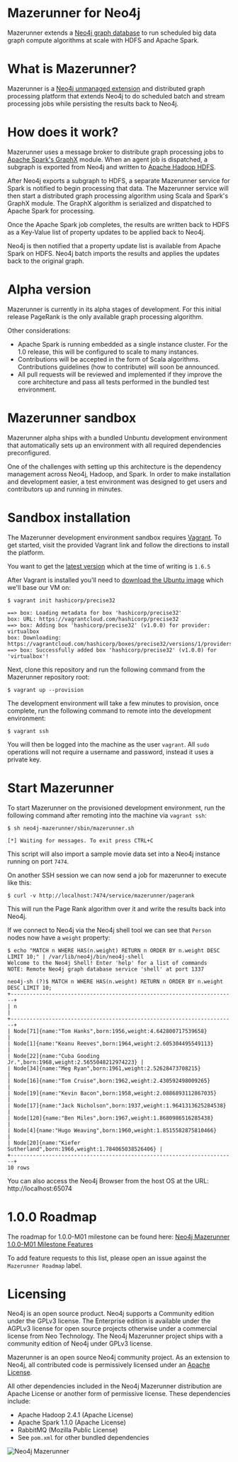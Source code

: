 Mazerunner for Neo4j
================

Mazerunner extends a [Neo4j graph database](http://www.neo4j.com) to run scheduled big data graph compute algorithms at scale with HDFS and Apache Spark.

What is Mazerunner?
================

Mazerunner is a [Neo4j unmanaged extension](http://neo4j.com/docs/stable/server-unmanaged-extensions.html) and distributed graph processing platform that extends Neo4j to do scheduled batch and stream processing jobs while persisting the results back to Neo4j.

How does it work?
================

Mazerunner uses a message broker to distribute graph processing jobs to [Apache Spark's GraphX](https://spark.apache.org/graphx/) module. When an agent job is dispatched, a subgraph is exported from Neo4j and written to [Apache Hadoop HDFS](https://hadoop.apache.org/docs/r2.4.1/hadoop-project-dist/hadoop-hdfs/HdfsUserGuide.html).

After Neo4j exports a subgraph to HDFS, a separate Mazerunner service for Spark is notified to begin processing that data. The Mazerunner service will then start a distributed graph processing algorithm using Scala and Spark's GraphX module. The GraphX algorithm is serialized and dispatched to Apache Spark for processing.

Once the Apache Spark job completes, the results are written back to HDFS as a Key-Value list of property updates to be applied back to Neo4j.

Neo4j is then notified that a property update list is available from Apache Spark on HDFS. Neo4j batch imports the results and applies the updates back to the original graph.

Alpha version
================

Mazerunner is currently in its alpha stages of development. For this initial release PageRank is the only available graph processing algorithm.

Other considerations:

* Apache Spark is running embedded as a single instance cluster. For the 1.0 release, this will be configured to scale to many instances.
* Contributions will be accepted in the form of Scala algorithms. Contributions guidelines (how to contribute) will soon be announced.
* All pull requests will be reviewed and implemented if they improve the core architecture and pass all tests performed in the bundled test environment.

Mazerunner sandbox
================

Mazerunner alpha ships with a bundled Unbuntu development environment that automatically sets up an environment with all required dependencies preconfigured.

One of the challenges with setting up this architecture is the dependency management across Neo4j, Hadoop, and Spark. In order to make installation and development easier, a test environment was designed to get users and contributors up and running in minutes.

Sandbox installation
================

The Mazerunner development environment sandbox requires [Vagrant](https://docs.vagrantup.com/v2/getting-started/index.html). To get started, visit the provided Vagrant link and follow the directions to install the platform.

You want to get the [latest version](https://www.vagrantup.com/downloads.html) which at the time of writing is `1.6.5`

After Vagrant is installed you'll need to [download the Ubuntu image](https://docs.vagrantup.com/v2/getting-started/index.html) which we'll base our VM on:

    $ vagrant init hashicorp/precise32

    ==> box: Loading metadata for box 'hashicorp/precise32'
    box: URL: https://vagrantcloud.com/hashicorp/precise32
    ==> box: Adding box 'hashicorp/precise32' (v1.0.0) for provider: virtualbox
    box: Downloading: https://vagrantcloud.com/hashicorp/boxes/precise32/versions/1/providers/virtualbox.box
    ==> box: Successfully added box 'hashicorp/precise32' (v1.0.0) for 'virtualbox'!

Next, clone this repository and run the following command from the Mazerunner repository root:

    $ vagrant up --provision

The development environment will take a few minutes to provision, once complete, run the following command to remote into the development environment:

    $ vagrant ssh

You will then be logged into the machine as the user `vagrant`. All `sudo` operations will not require a username and password, instead it uses a private key.

Start Mazerunner
================

To start Mazerunner on the provisioned development environment, run the following command after remoting into the machine via `vagrant ssh`:

    $ sh neo4j-mazerunner/sbin/mazerunner.sh

    [*] Waiting for messages. To exit press CTRL+C

This script will also import a sample movie data set into a Neo4j instance running on port `7474`.

On another SSH session we can now send a job for mazerunner to execute like this:

    $ curl -v http://localhost:7474/service/mazerunner/pagerank

This will run the Page Rank algorithm over it and write the results back into Neo4j.

If we connect to Neo4j via the Neo4j shell tool we can see that `Person` nodes now have a `weight` property:

    $ echo "MATCH n WHERE HAS(n.weight) RETURN n ORDER BY n.weight DESC LIMIT 10;" | /var/lib/neo4j/bin/neo4j-shell
    Welcome to the Neo4j Shell! Enter 'help' for a list of commands
    NOTE: Remote Neo4j graph database service 'shell' at port 1337

    neo4j-sh (?)$ MATCH n WHERE HAS(n.weight) RETURN n ORDER BY n.weight DESC LIMIT 10;
    +-----------------------------------------------------------------------+
    | n                                                                     |
    +-----------------------------------------------------------------------+
    | Node[71]{name:"Tom Hanks",born:1956,weight:4.642800717539658}         |
    | Node[1]{name:"Keanu Reeves",born:1964,weight:2.605304495549113}       |
    | Node[22]{name:"Cuba Gooding Jr.",born:1968,weight:2.5655048212974223} |
    | Node[34]{name:"Meg Ryan",born:1961,weight:2.52628473708215}           |
    | Node[16]{name:"Tom Cruise",born:1962,weight:2.430592498009265}        |
    | Node[19]{name:"Kevin Bacon",born:1958,weight:2.0886893112867035}      |
    | Node[17]{name:"Jack Nicholson",born:1937,weight:1.9641313625284538}   |
    | Node[120]{name:"Ben Miles",born:1967,weight:1.8680986516285438}       |
    | Node[4]{name:"Hugo Weaving",born:1960,weight:1.8515582875810466}      |
    | Node[20]{name:"Kiefer Sutherland",born:1966,weight:1.784065038526406} |
    +-----------------------------------------------------------------------+
    10 rows

You can also access the Neo4j Browser from the host OS at the URL: http://localhost:65074

1.0.0 Roadmap
================

The roadmap for 1.0.0-M01 milestone can be found here: [Neo4j Mazerunner 1.0.0-M01 Milestone Features](https://github.com/kbastani/neo4j-mazerunner/issues/1)

To add feature requests to this list, please open an issue against the `Mazerunner Roadmap` label.

Licensing
================

Neo4j is an open source product. Neo4j supports a Community edition under the GPLv3 license. The Enterprise edition is available under the AGPLv3 license for open source projects otherwise under a commercial license from Neo Technology. The Neo4j Mazerunner project ships with a community edition of Neo4j under GPLv3 license.

Mazerunner is an open source Neo4j community project. As an extension to Neo4j, all contributed code is permissively licensed under an [Apache License](https://github.com/kbastani/neo4j-mazerunner/blob/master/LICENSE).

All other dependencies included in the Neo4j Mazerunner distribution are Apache License or another form of permissive license. These dependencies include:

* Apache Hadoop 2.4.1 (Apache License)
* Apache Spark 1.1.0 (Apache License)
* RabbitMQ (Mozilla Public License)
* See `pom.xml` for other bundled dependencies

![Neo4j Mazerunner](http://i.imgur.com/wCZKXNO.png)
